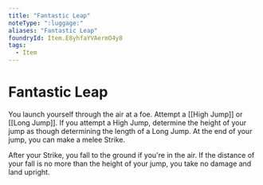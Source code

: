 ```yaml
---
title: "Fantastic Leap"
noteType: ":luggage:"
aliases: "Fantastic Leap"
foundryId: Item.E8yhfaYVAermO4y8
tags:
  - Item
---
```


# Fantastic Leap

You launch yourself through the air at a foe. Attempt a [[High Jump]] or [[Long Jump]]. If you attempt a High Jump, determine the height of your jump as though determining the length of a Long Jump. At the end of your jump, you can make a melee Strike.

After your Strike, you fall to the ground if you're in the air. If the distance of your fall is no more than the height of your jump, you take no damage and land upright.
